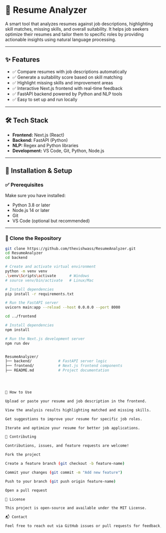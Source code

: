 # 📄 Resume Analyzer

A smart tool that analyzes resumes against job descriptions, highlighting skill matches, missing skills, and overall suitability. It helps job seekers optimize their resumes and tailor them to specific roles by providing actionable insights using natural language processing.

---

## ✨ Features

- ✅ Compare resumes with job descriptions automatically  
- ✅ Generate a suitability score based on skill matching  
- ✅ Highlight missing skills and improvement areas  
- ✅ Interactive Next.js frontend with real-time feedback  
- ✅ FastAPI backend powered by Python and NLP tools  
- ✅ Easy to set up and run locally  

---

## 🛠 Tech Stack

- **Frontend:** Next.js (React)  
- **Backend:** FastAPI (Python)  
- **NLP:** Regex and Python libraries  
- **Development:** VS Code, Git, Python, Node.js  

---

## 🚀 Installation & Setup

### ✅ Prerequisites

Make sure you have installed:

- Python 3.8 or later  
- Node.js 14 or later  
- Git  
- VS Code (optional but recommended)

---

### 🔽 Clone the Repository

```bash
git clone https://github.com/thevishwass/ResumeAnalyzer.git
cd ResumeAnalyzer
cd backend

# Create and activate virtual environment
python -m venv venv
.\venv\Scripts\activate      # Windows
# source venv/bin/activate   # Linux/Mac

# Install dependencies
pip install -r requirements.txt

# Run the FastAPI server
uvicorn main:app --reload --host 0.0.0.0 --port 8000

cd ../frontend

# Install dependencies
npm install

# Run the Next.js development server
npm run dev


ResumeAnalyzer/
├── backend/            # FastAPI server logic
├── frontend/           # Next.js frontend components
├── README.md           # Project documentation




📌 How to Use

Upload or paste your resume and job description in the frontend.

View the analysis results highlighting matched and missing skills.

Get suggestions to improve your resume for specific job roles.

Iterate and optimize your resume for better job applications.

🤝 Contributing

Contributions, issues, and feature requests are welcome!

Fork the project

Create a feature branch (git checkout -b feature-name)

Commit your changes (git commit -m "Add new feature")

Push to your branch (git push origin feature-name)

Open a pull request

📜 License

This project is open-source and available under the MIT License.

📬 Contact

Feel free to reach out via GitHub issues or pull requests for feedback, suggestions, or collaborations.
